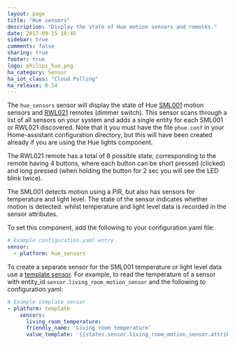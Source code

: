 ```yaml
---
layout: page
title: "Hue sensors"
description: "Display the state of Hue motion sensors and remotes."
date: 2017-09-15 18:45
sidebar: true
comments: false
sharing: true
footer: true
logo: philips_hue.png
ha_category: Sensor
ha_iot_class: "Cloud Polling"
ha_release: 0.54
---
```



The `hue_sensors` sensor will display the state of Hue [SML001](https://www.philips.co.uk/c-p/8718696595190/hue-motion-sensor) motion sensors and [RWL021](http://www2.meethue.com/en-us/p/hue-dimmer-switch/046677458140) remotes (dimmer switch). This sensor scans through a list of all sensors on your system and adds a single entity for each SML001 or RWL021 discovered. Note that it you must have the file `phue.conf` in your Home-assistant configuration directory, but this will have been created already if you are using the Hue lights component.

The RWL021 remote has a total of 8 possible state, corresponding to the remote having 4 buttons, where each button can be short pressed (clicked) and long pressed (when holding the button for 2 sec you will see the LED blink twice).

The SML001 detects motion using a PIR, but also has sensors for temperature and light level. The state of the sensor indicates whether motion is detected. whilst temperature and light level data is recorded in the sensor attributes.

To set this component, add the following to your configuration.yaml file:

```yaml
# Example configuration.yaml entry
sensor:
  - platform: hue_sensors
```

To create a separate sensor for the SML001 temperature or light level data use a [template sensor](https://home-assistant.io/components/sensor.template/). For example, to read the temperature of a sensor with entity_id `sensor.living_room_motion_sensor` and the following to configuration.yaml:

```yaml
# Example template sensor
- platform: template
    sensors:
      living_room_temperature:
      friendly_name: 'Living room temperature'
      value_template: '{{states.sensor.living_room_motion_sensor.attributes.temperature}}'

```

